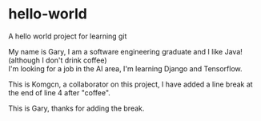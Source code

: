 # hello-world
A hello world project for learning git

My name is Gary, I am a software engineering graduate and I like Java!(although I don't drink coffee)</br>
I'm looking for a job in the AI area, I'm learning Django and Tensorflow.

This is Komgcn, a collaborator on this project, I have added a line break at the end of line 4 after "coffee".

This is Gary, thanks for adding the break.
